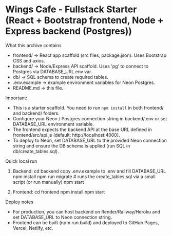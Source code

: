 
Wings Cafe - Fullstack Starter (React + Bootstrap frontend, Node + Express backend (Postgres))
=============================================================================================

What this archive contains
- frontend/  -> React app scaffold (src files, package.json). Uses Bootstrap CSS and axios.
- backend/   -> Node/Express API scaffold. Uses 'pg' to connect to Postgres via DATABASE_URL env var.
- db/        -> SQL schema to create required tables.
- .env.example -> example environment variables for Neon Postgres.
- README.md  -> this file.

Important:
- This is a starter scaffold. You need to run `npm install` in both frontend/ and backend/ folders.
- Configure your Neon / Postgres connection string in backend/.env or set DATABASE_URL environment variable.
- The frontend expects the backend API at the base URL defined in frontend/src/api.js (default: http://localhost:4000).
- To deploy to Neon, set DATABASE_URL to the provided Neon connection string and ensure the DB schema is applied (run SQL in db/create_tables.sql).

Quick local run
1. Backend:
   cd backend
   copy .env.example to .env and fill DATABASE_URL
   npm install
   npm run migrate   # runs the create_tables.sql via a small script (or run manually)
   npm start

2. Frontend:
   cd frontend
   npm install
   npm start

Deploy notes
- For production, you can host backend on Render/Railway/Heroku and set DATABASE_URL to Neon connection string.
- Frontend can be built (npm run build) and deployed to GitHub Pages, Vercel, Netlify, etc.

